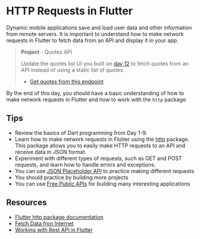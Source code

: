 # HTTP Requests in Flutter

Dynamic mobile applications save and load user data and other information from remote servers. It is important to understand how to make network requests in Flutter to fetch data from an API and display it in your app.

> **Project** - Quotes API
>
> Update the quotes list UI you built on [day 12](/30days/flutter/day12) to fetch quotes from an API instead of using a static list of quotes.
>
> - [Get quotes from this endpoint](https://dummyjson.com/quotes)

By the end of this day, you should have a basic understanding of how to make network requests in Flutter and how to work with the `http` package.

## Tips

- Review the basics of Dart programming from Day 1-9.
- Learn how to make network requests in Flutter using the [http](https://pub.dev/packages/http) package. This package allows you to easily make HTTP requests to an API and receive data in JSON format.
- Experiment with different types of requests, such as GET and POST requests, and learn how to handle errors and exceptions.
- You can use [JSON Placeholder API](https://jsonplaceholder.typicode.com/) to practice making different requests
- You should practice by building more projects
- You can use [Free Public APIs](https://github.com/public-apis/public-apis) for building many interesting applications

## Resources

- [Flutter http package documentation](https://pub.dev/packages/http)
- [Fetch Data fron Internet](https://docs.flutter.dev/cookbook/networking/fetch-data)
- [Working with Rest API in Flutter](https://www.appwriters.dev/blog/integrating-with-rest-api-in-flutter)


